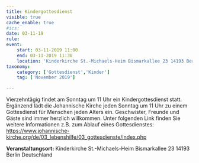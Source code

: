 ```yaml
---
title: Kindergottesdienst
visible: true
cache_enable: true
#ics: 
date: 03-11-19
rule: 
event:
	start: 03-11-2019 11:00
	end: 03-11-2019 11:30
	location: 'Kinderkirche St.-Michaels-Heim Bismarkallee 23 14193 Berlin Deutschland'
taxonomy:
	category: ['Gottesdienst','Kinder']
	tag: ['November 2019']

---
```

Vierzehntägig findet am Sonntag um 11 Uhr ein Kindergottesdienst statt. Ergänzend lädt die Johannische Kirche jeden Sonntag um 11 Uhr zu einem Gottesdienst für Menschen jeden Alters ein. Geschwister, Freunde und Gäste sind immer herzlich willkommen. Unter folgenden Link finden Sie weitere Informationen z.B. zum Ablauf eines Gottesdienstes: https://www.johannische-kirche.org/de/03_lebenshilfe/03_gottesdienste/index.php



**Veranstaltungsort:** Kinderkirche St.-Michaels-Heim
Bismarkallee 23
14193 Berlin
Deutschland

